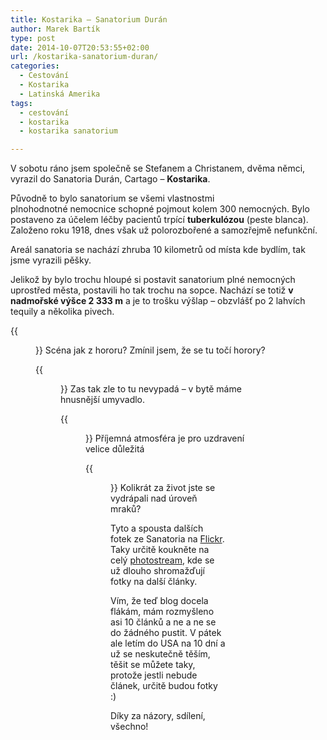 ```yaml
---
title: Kostarika – Sanatorium Durán
author: Marek Bartík
type: post
date: 2014-10-07T20:53:55+02:00
url: /kostarika-sanatorium-duran/
categories:
  - Cestování
  - Kostarika
  - Latinská Amerika
tags:
  - cestování
  - kostarika
  - kostarika sanatorium

---
```

V sobotu ráno jsem společně se Stefanem a Christanem, dvěma němci, vyrazil do Sanatoria Durán, Cartago &#8211; **Kostarika**.

Původně to bylo sanatorium se všemi vlastnostmi plnohodnotné nemocnice schopné pojmout kolem 300 nemocných. Bylo postaveno za účelem léčby pacientů trpící **tuberkulózou** (peste blanca). Založeno roku 1918, dnes však už polorozbořené a samozřejmě nefunkční.

Areál sanatoria se nachází zhruba 10 kilometrů od místa kde bydlím, tak jsme vyrazili pěšky.

Jelikož by bylo trochu hloupé si postavit sanatorium plné nemocných uprostřed města, postavili ho tak trochu na sopce. Nachází se totiž **v nadmořské výšce 2 333 m** a je to trošku výšlap &#8211; obzvlášť po 2 lahvích tequily a několika pivech.

{{<figure id="attachment_450" src="/wp-content/uploads/2014/10/DSC_8276-1024x682.jpg" alt="kostarika costa rica sanatorium">}}
Scéna jak z hororu? Zmínil jsem, že se tu točí horory?

{{<figure id="attachment_451" src="/wp-content/uploads/2014/10/DSC_8430-1024x682.jpg" alt="kostarika costa rica sanatorium">}}
Zas tak zle to tu nevypadá &#8211; v bytě máme hnusnější umyvadlo.

{{<figure id="attachment_452" src="/wp-content/uploads/2014/10/DSC_8342-1024x682.jpg" alt="kostarika costa rica sanatorium">}}
Příjemná atmosféra je pro uzdravení velice důležitá

{{<figure id="attachment_453" src="/wp-content/uploads/2014/10/DSC_8209-–-kopie-1024x683.jpg" alt="costa rica kostarika sanatorio sanatorium">}}
Kolikrát za život jste se vydrápali nad úroveň mraků?


Tyto a spousta dalších fotek ze Sanatoria na [Flickr][5]. Taky určitě koukněte na celý [photostream][6], kde se už dlouho shromažďují fotky na další články.

Vím, že teď blog docela flákám, mám rozmyšleno asi 10 článků a ne a ne se do žádného pustit. V pátek ale letím do USA na 10 dní a už se neskutečně těším, těšit se můžete taky, protože jestli nebude článek, určitě budou fotky :)

Díky za názory, sdílení, všechno!

 [1]: https://yahoodka.cz/wp-content/uploads/2014/10/DSC_8276.jpg
 [2]: https://yahoodka.cz/wp-content/uploads/2014/10/DSC_8430.jpg
 [3]: https://yahoodka.cz/wp-content/uploads/2014/10/DSC_8342.jpg
 [4]: https://yahoodka.cz/wp-content/uploads/2014/10/DSC_8209-–-kopie.jpg
 [5]: https://www.flickr.com/photos/bartimar/sets/72157647965402867/
 [6]: https://www.flickr.com/photos/bartimar/